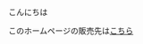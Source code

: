 こんにちは

このホームページの販売先は[こちら](https://www.amazon.co.jp/%E9%AC%BC%E6%BB%85%E3%81%AE-%E9%AC%BC%E3%83%8E%E8%A3%85-%E5%8D%8A%E5%A4%A9%E7%8B%97%E3%83%BB%E6%86%8E%E7%8F%80%E5%A4%A9%E3%83%BB%E7%8E%89%E5%A3%BA-%E5%8D%8A%E5%A4%A9%E7%8B%97-%E3%83%95%E3%82%A3%E3%82%AE%E3%83%A5%E3%82%A2/dp/B0D1JDT9Y2)